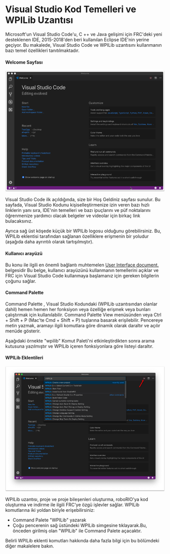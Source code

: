 # Visual Studio Kod Temelleri ve WPILib Uzantısı

Microsoft'un Visual Studio Code'u, C ++ ve Java gelişimi için FRC'deki yeni desteklenen IDE, 2015-2018'den beri kullanılan Eclipse IDE'nin yerine geçiyor. Bu makalede, Visual Studio Code ve WPILib uzantısını kullanmanın bazı temel özellikleri tanıtılmaktadır.

#### Welcome Sayfası

![](../.gitbook/assets/image%20%28113%29.png)

Visual Studio Code ilk açıldığında, size bir Hoş Geldiniz sayfası sunulur. Bu sayfada, Visual Studio Kodunu kişiselleştirmenize izin veren bazı hızlı linklerin yanı sıra, IDE'nin temelleri ve bazı ipuçlarını ve püf noktalarını öğrenmenize yardımcı olacak belgeler ve videolar için birkaç link bulacaksınız.

Ayrıca sağ üst köşede küçük bir WPILib logosu olduğunu görebilirsiniz. Bu, WPILib eklentisi tarafından sağlanan özelliklere erişmenin bir yoludur \(aşağıda daha ayrıntılı olarak tartışılmıştır\).

#### Kullanıcı arayüzü

Bu konu ile ilgili en önemli bağlantı muhtemelen [User Interface document.](https://code.visualstudio.com/docs/getstarted/userinterface) belgesidir  Bu belge, kullanıcı arayüzünü kullanmanın temellerini açıklar ve FRC için Visual Studio Code kullanmaya başlamanız için gereken bilgilerin çoğunu sağlar.

#### Command Palette

Command Palette , Visual Studio Kodundaki \(WPILib uzantısından olanlar dahil\) hemen hemen her fonksiyon veya özelliğe erişmek veya bunları çalıştırmak için kullanılabilir. Command Palette View menüsünden veya Ctrl + Shift + P \(Mac'te Cmd + Shift + P\) tuşlarına basarak erişilebilir. Pencereye metin yazmak, aramayı ilgili komutlara göre dinamik olarak daraltır ve açılır menüde gösterir.

Aşağıdaki örnekte "wpilib" Komut Paleti'ni etkinleştirdikten sonra arama kutusuna yazılmıştır ve WPILib içeren fonksiyonlara göre listeyi daraltır.

#### WPILib Eklentileri

![](../.gitbook/assets/image%20%28115%29.png)

WPILib uzantısı, proje ve proje bileşenleri oluşturma, roboRIO'ya kod oluşturma ve indirme ile ilgili FRC'ye özgü işlevler sağlar. WPILib komutlarına iki yoldan biriyle erişebilirsiniz:

* Command Palete  "WPILib" yazarak
* Çoğu pencerenin sağ üstündeki WPILib simgesine tıklayarak.Bu, önceden girilmiş olan "WPILib" ile Command Palete açacaktır.

Belirli WPILib eklenti komutları hakkında daha fazla bilgi için bu bölümdeki diğer makalelere bakın.

